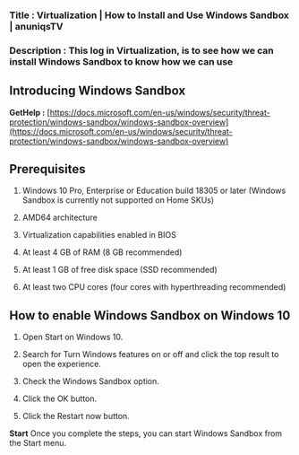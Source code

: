 
### Title : Virtualization | How to Install and Use Windows Sandbox | anuniqsTV

### Description : This log in Virtualization, is to see how we can install Windows Sandbox to know how we can use

## Introducing Windows Sandbox

**GetHelp :** [https://docs.microsoft.com/en-us/windows/security/threat-protection/windows-sandbox/windows-sandbox-overview](https://docs.microsoft.com/en-us/windows/security/threat-protection/windows-sandbox/windows-sandbox-overview)

## Prerequisites

1.  Windows 10 Pro, Enterprise or Education build 18305 or later (Windows Sandbox is currently not supported on Home SKUs)
    
2.  AMD64 architecture
    
3.  Virtualization capabilities enabled in BIOS
    
4.  At least 4 GB of RAM (8 GB recommended)
    
5.  At least 1 GB of free disk space (SSD recommended)
    
6.  At least two CPU cores (four cores with hyperthreading recommended)
    

## How to enable Windows Sandbox on Windows 10

1.  Open Start on Windows 10.
    
2.  Search for Turn Windows features on or off and click the top result to open the experience.
    
3.  Check the Windows Sandbox option.
    
4.  Click the OK button.
    
5.  Click the Restart now button.
    

**Start** Once you complete the steps, you can start Windows Sandbox from the Start menu.

